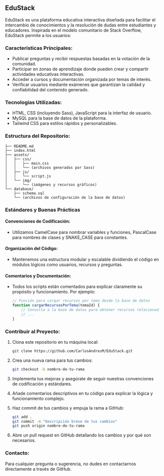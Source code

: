  
## EduStack

EduStack es una plataforma educativa interactiva diseñada para facilitar el intercambio de conocimientos y la resolución de dudas entre estudiantes y educadores. Inspirada en el modelo comunitario de Stack Overflow, EduStack permite a los usuarios:

### Características Principales:

- Publicar preguntas y recibir respuestas basadas en la votación de la comunidad.
- Participar en zonas de aprendizaje donde pueden crear y compartir actividades educativas interactivas.
- Acceder a cursos y documentación organizada por temas de interés.
- Verificar usuarios mediante exámenes que garantizan la calidad y confiabilidad del contenido generado.

### Tecnologías Utilizadas:

- HTML, CSS (incluyendo Sass), JavaScript para la interfaz de usuario.
- MySQL para la base de datos de la plataforma.
- Tailwind CSS para estilos rápidos y personalizables.

### Estructura del Repositorio:

```
├── README.md
├── index.html
├── assets/
│   ├── css/
│   │   ├── main.css
│   │   └── (archivos generados por Sass)
│   ├── js/
│   │   └── script.js
│   └── img/
│       └── (imágenes y recursos gráficos)
└── database/
    ├── schema.sql
    └── (archivos de configuración de la base de datos)
```

### Estándares y Buenas Prácticas

#### Convenciones de Codificación:

- Utilizamos CamelCase para nombrar variables y funciones, PascalCase para nombres de clases y SNAKE_CASE para constantes.

#### Organización del Código:

- Mantenemos una estructura modular y escalable dividiendo el código en módulos lógicos como usuarios, recursos y preguntas.

#### Comentarios y Documentación:

- Todos los scripts están comentados para explicar claramente su propósito y funcionamiento. Por ejemplo:

  ```javascript
  // Función para cargar recursos por tema desde la base de datos
  function cargarRecursosPorTema(temaId) {
      // Consulta a la base de datos para obtener recursos relacionados con el tema
      // ...
  }
  ```

### Contribuir al Proyecto:

1. Clona este repositorio en tu máquina local:

   ```bash
   git clone https://github.com/CarlosAndresM/EduStack.git
   ```

2. Crea una nueva rama para tus cambios:

   ```bash
   git checkout -b nombre-de-tu-rama
   ```

3. Implementa tus mejoras y asegúrate de seguir nuestras convenciones de codificación y estándares.

4. Añade comentarios descriptivos en tu código para explicar la lógica y funcionamiento complejo.

5. Haz commit de tus cambios y empuja la rama a GitHub:

   ```bash
   git add .
   git commit -m "Descripción breve de tus cambios"
   git push origin nombre-de-tu-rama
   ```

6. Abre un pull request en GitHub detallando los cambios y por qué son necesarios.

### Contacto:

Para cualquier pregunta o sugerencia, no dudes en contactarnos directamente a través de GitHub.
 
```
